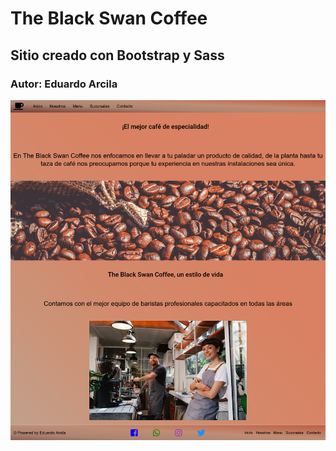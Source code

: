  # The Black Swan Coffee
 ## Sitio creado con Bootstrap y Sass
 ### Autor: Eduardo Arcila
![Imagen de mi proyecto](https://github.com/ediau11/ProyectoBlackSwan/blob/main/css/img/Screenshot%202021-10-15%20at%2000-24-31%20Black%20Swan%20Coffee.png)
